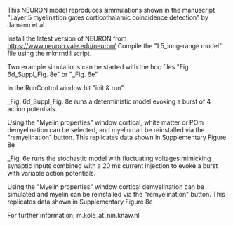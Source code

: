 This NEURON model reproduces simmulations shown in the manuscript "Layer 5 myelination gates corticothalamic coincidence detection" by Jamann et al.

Install the latest version of NEURON from https://www.neuron.yale.edu/neuron/
Compile the "L5_long-range model" file using the mknrndll script. 

Two example simulations can be started with the hoc files "Fig. 6d_Suppl_Fig. 8e" or "_Fig. 6e"

In the RunControl window hit "init & run". 

_Fig. 6d_Suppl_Fig. 8e runs a deterministic model evoking a burst of 4 action potentials.  

Using the "Myelin properties" window cortical, white matter or POm demyelination can be selected, and myelin can be reinstalled via the "remyelination" button. This replicates data shown in Supplementary Figure 8e

_Fig. 6e runs the stochastic model with fluctuating voltages mimicking synaptic inputs combined with a 20 ms current injection to evoke a burst with variable action potentials.  

Using the "Myelin properties" window cortical demyelination can be simulated and myelin can be reinstalled via the "remyelination" button. This replicates data shown in Supplementary Figure 8e

For further information; m.kole_at_nin.knaw.nl 

